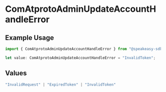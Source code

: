 # ComAtprotoAdminUpdateAccountHandleError

## Example Usage

```typescript
import { ComAtprotoAdminUpdateAccountHandleError } from "@speakeasy-sdks/bluesky/models/errors";

let value: ComAtprotoAdminUpdateAccountHandleError = "InvalidToken";
```

## Values

```typescript
"InvalidRequest" | "ExpiredToken" | "InvalidToken"
```